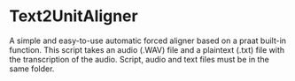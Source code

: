 # Text2UnitAligner
A simple and easy-to-use automatic forced aligner based on a praat built-in function.
This script takes an audio (.WAV) file and a plaintext (.txt) file with the transcription of the audio.
Script, audio and text files must be in the same folder.
